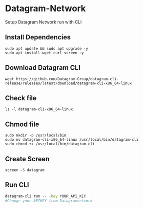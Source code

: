 # Datagram-Network
Setup Datagram Network run with CLI

## Install Dependencies
```
sudo apt update && sudo apt upgrade -y
sudo apt install wget curl screen -y
```
## Download Datagram CLI
```
wget https://github.com/Datagram-Group/datagram-cli-release/releases/latest/download/datagram-cli-x86_64-linux
```
## Check file 
```
ls -l datagram-cli-x86_64-linux
```
## Chmod file 
```
sudo mkdir -p /usr/local/bin
sudo mv datagram-cli-x86_64-linux /usr/local/bin/datagram-cli
sudo chmod +x /usr/local/bin/datagram-cli
```
## Create Screen
```
screen -S datagram
```
## Run CLI
``` bash
datagram-cli run -- -key YOUR_API_KEY
#Change your APIKEY from Datagramnetwork
```

